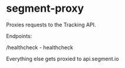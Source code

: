 # segment-proxy

Proxies requests to the Tracking API.

Endpoints:

/healthcheck - healthcheck

Everything else gets proxied to api.segment.io

